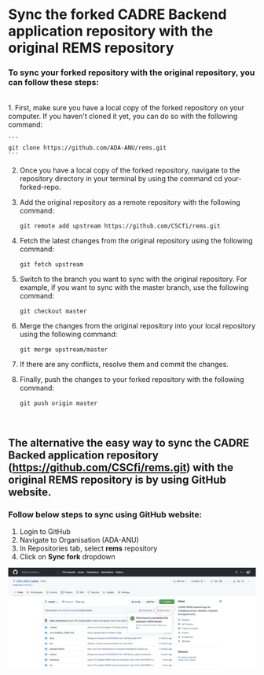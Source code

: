 # Sync the forked CADRE Backend application repository with the original REMS repository

### To sync your forked repository with the original repository, you can follow these steps:
<br>
1. First, make sure you have a local copy of the forked repository on your computer. If you haven't cloned it yet, you can do so with the following command:
    
    ```
    git clone https://github.com/ADA-ANU/rems.git
    ```

2. Once you have a local copy of the forked repository, navigate to the repository directory in your terminal by using the command cd your-forked-repo.

3. Add the original repository as a remote repository with the following command:
    ```
    git remote add upstream https://github.com/CSCfi/rems.git
    ```

4. Fetch the latest changes from the original repository using the following command:
    ```
    git fetch upstream
    ```
5. Switch to the branch you want to sync with the original repository. For example, if you want to sync with the master branch, use the following command:
    ```
    git checkout master
    ```
6. Merge the changes from the original repository into your local repository using the following command:
    ```
    git merge upstream/master
    ```
7. If there are any conflicts, resolve them and commit the changes.

8. Finally, push the changes to your forked repository with the following command:
    ```
    git push origin master
    ```
<br>

## The alternative the easy way to sync the CADRE Backed application repository (https://github.com/CSCfi/rems.git) with the original REMS repository is by using GitHub website.

### Follow below steps to sync using GitHub website:

1. Login to GitHub
2. Navigate to Organisation (ADA-ANU)
3. In Repositories tab, select **rems** repository
4. Click on **Sync fork** dropdown

![alt text](https://github.com/ADA-ANU/rems/blob/master/cadre-docs/images/sync_forked_repo_in_github.png?raw=true)

